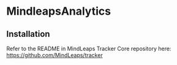 # MindleapsAnalytics

## Installation
Refer to the README in MindLeaps Tracker Core repository here: https://github.com/MindLeaps/tracker
